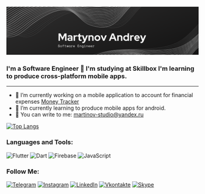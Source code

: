 ![Header](https://github.com/martynov-lab/martynov-lab/blob/main/assets/header.png)

### I'm a Software Engineer 👋 I'm studying at Skillbox I'm learning to produce cross-platform mobile apps.

---

 - 🔭 I’m currently working on a mobile application to account for financial expenses [Money Tracker](https://github.com/martynov-lab/money_tracker)
 - 🌱 I’m currently learning to produce mobile apps for android.
 - 💬 You can write to me: [martinov-studio@yandex.ru](https://mail.yandex.ru)

[![Top Langs](https://github-readme-stats.vercel.app/api/top-langs/?username=martynov-lab&theme=dark&langs_count=4)](https://github.com/anuraghazra/github-readme-stats)

### Languages and Tools:
![Flutter](https://img.shields.io/badge/-Flutter-424141?style=for-the-badge&logo=flutter&logoColor=47C5FB)
![Dart](https://img.shields.io/badge/-Dart-424141?style=for-the-badge&logo=dart&logoColor=097CDB)
![Firebase](https://img.shields.io/badge/-Firebase-424141?style=for-the-badge&logo=firebase&logoColor=F8C52C)
![JavaScript](https://img.shields.io/badge/-JavaScript-424141?style=for-the-badge&logo=JavaScript&logoColor=E9D54D)


### Follow Me:

[![Telegram](https://img.shields.io/badge/-Telegram-424141?style=for-the-badge&logo=telegram&logoColor=27A0D9)](https://t.me/arovit)
[![Instagram](https://img.shields.io/badge/-Instagram-424141?style=for-the-badge&logo=instagram&logoColor=B4068E)](https://www.instagram.com/andrey___martynov)
[![LinkedIn](https://img.shields.io/badge/-LinkedIn-424141?style=for-the-badge&logo=linkedin&logoColor=007BB6)](https://www.linkedin.com/in/andrey-martynov-0170b4211)
[![Vkontakte](https://img.shields.io/badge/-Vkontakte-424141?style=for-the-badge&logo=Vk&logoColor=4F7DB3)](https://vk.com/id429086716)
[![Skype](https://img.shields.io/badge/-Skype-424141?style=for-the-badge&logo=Skype&logoColor=0095E1)](https://join.skype.com/invite/O3sGuUhcQHcJ)

<!-- https://www.linkedin.com/in/andrey-martynov-0170b4211 -->

<!-- [![Anurag's GitHub stats](https://github-readme-stats.vercel.app/api?username=martynov-lab&theme=dark&show_icons=true)](https://github.com/anuraghazra/github-readme-stats) -->



